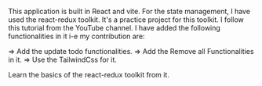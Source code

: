 This application is built in React and vite.
For the state management, I have used the react-redux toolkit. It's a practice project for this toolkit.
I follow this tutorial from the YouTube channel. I have added the following functionalities in it i-e my contribution are:

=> Add the update todo functionalities.
=> Add the Remove all Functionalities in it.
=> Use the TailwindCss for it.

Learn the basics of the react-redux toolkit from it.
